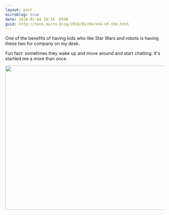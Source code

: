 ```yaml
---
layout: post
microblog: true
date: 2018-01-04 10:14 -0500
guid: http://nate.micro.blog/2018/01/04/one-of-the.html
---
```

One of the benefits of having kids who like Star Wars and robots is having these two for company on my desk.

Fun fact: sometimes they wake up and move around and start chatting. It's startled me a more than once.

<img src="http://nate.micro.blog/uploads/2018/1d394255ee.jpg" width="600" height="458" />
